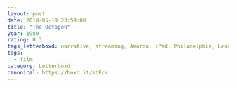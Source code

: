 ```yaml
---
layout: post 
date: 2018-05-19 23:59:00
title: "The Octagon"
year: 1980
rating: 0.3
tags_letterboxd: narrative, streaming, Amazon, iPad, Philadelphia, Leah
tags:
  - film
category: Letterboxd
canonical: https://boxd.it/sbEcv
---
```

